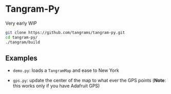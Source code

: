 # Tangram-Py

Very early WIP

```bash
git clone https://github.com/tangrams/tangram-py.git
cd tangram-py/
./tangram/build
```

## Examples

- `demo.py`: loads a `TangramMap` and ease to New York

- `gps.py`: update the center of the map to what ever the GPS points (**Note**: this works only if you have Adafruit GPS)